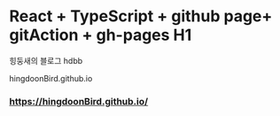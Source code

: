 # React + TypeScript + github page+ gitAction + gh-pages H1

힝둥새의 블로그 hdbb

hingdoonBird.github.io

### https://hingdoonBird.github.io/
